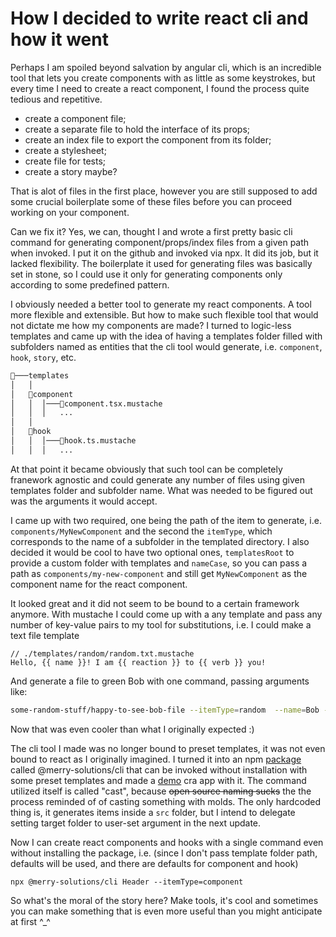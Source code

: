 # How I decided to write react cli and how it went

Perhaps I am spoiled beyond salvation by angular cli, which is an incredible tool that lets you create components with as little as some keystrokes, but every time I need to create a react component, I found the process quite tedious and repetitive.

- create a component file;
- create a separate file to hold the interface of its props;
- create an index file to export the component from its folder;
- create a stylesheet;
- create file for tests;
- create a story maybe?

That is alot of files in the first place, however you are still supposed to add some crucial boilerplate some of these files before you can proceed working on your component.

Can we fix it? Yes, we can, thought I and wrote a first pretty basic cli command for generating component/props/index files from a given path when invoked. I put it on the github and invoked via npx. It did its job, but it lacked flexibility. The boilerplate it used for generating files was basically set in stone, so I could use it only for generating components only according to some predefined pattern.

I obviously needed a better tool to generate my react components. A tool more flexible and extensible. But how to make such flexible tool that would not dictate me how my components are made? I turned to logic-less templates and came up with the idea of having a templates folder filled with subfolders named as entities that the cli tool would generate, i.e. `component`, `hook`, `story`, etc.

```txt
📂───templates
│   │
│   📂component
│   │  │───📃component.tsx.mustache
│   │  │   ...
│   │
│   📂hook
│   │  │───📃hook.ts.mustache
│   │  │   ...
```

At that point it became obviously that such tool can be completely franework agnostic and could generate any number of files using given templates folder and subfolder name. What was needed to be figured out was the arguments it would accept.

I came up with two required, one being the path of the item to generate, i.e. `components/MyNewComponent` and the second the `itemType`, which corresponds to the name of a subfolder in the templated directory. I also decided it would be cool to have two optional ones, `templatesRoot` to provide a custom folder with templates and `nameCase`, so you can pass a path as `components/my-new-component` and still get `MyNewComponent` as the component name for the react component.

It looked great and it did not seem to be bound to a certain framework anymore. With mustache I could come up with a any template and pass any number of key-value pairs to my tool for substitutions, i.e. I could make a text file template

```text
// ./templates/random/random.txt.mustache
Hello, {{ name }}! I am {{ reaction }} to {{ verb }} you!
```

And generate a file to green Bob with one command, passing arguments like:

```bash
some-random-stuff/happy-to-see-bob-file --itemType=random  --name=Bob --reaction=happy --verb=see
```

Now that was even cooler than what I originally expected :)

The cli tool I made was no longer bound to preset templates, it was not even bound to react as I originally imagined. I turned it into an npm [package](https://www.npmjs.com/package/@merry-solutions/cli) called @merry-solutions/cli that can be invoked without installation with some preset templates and made a [demo](https://github.com/Bwca/demo__cast) cra app with it. The command utilized itself is called "cast", because ~~open source naming sucks~~ the the process reminded of of casting something with molds. The only hardcoded thing is, it generates items inside a `src` folder, but I intend to delegate setting target folder to user-set argument in the next update.

Now I can create react components and hooks with a single command even without installing the package, i.e. (since I don't pass template folder path, defaults will be used, and there are defaults for component and hook)

```node
npx @merry-solutions/cli Header --itemType=component
```

So what's the moral of the story here? Make tools, it's cool and sometimes you can make something that is even more useful than you might anticipate at first ^_^
